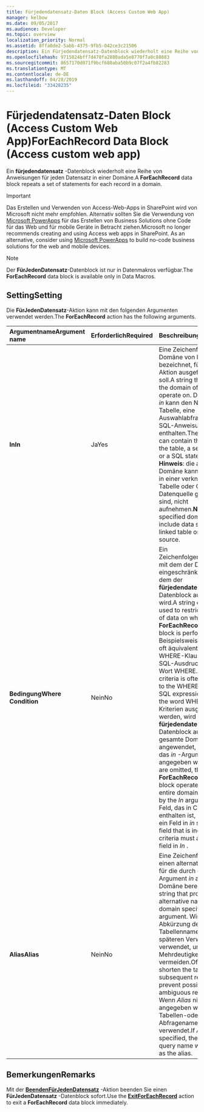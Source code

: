 ```yaml
---
title: Fürjedendatensatz-Daten Block (Access Custom Web App)
manager: kelbow
ms.date: 09/05/2017
ms.audience: Developer
ms.topic: overview
localization_priority: Normal
ms.assetid: 8ffa0de2-5abb-4375-9fb5-042ce3c21506
description: Ein Fürjedendatensatz-Datenblock wiederholt eine Reihe von Anweisungen für jeden Datensatz in einer Domäne.
ms.openlocfilehash: 9715824bff7d478fa2880ada5e8770f7a0c88883
ms.sourcegitcommit: 8657170d071f9bcf680aba50b9c07f2a4fb82283
ms.translationtype: MT
ms.contentlocale: de-DE
ms.lasthandoff: 04/28/2019
ms.locfileid: "33428235"
---
```

# <a name="foreachrecord-data-block-access-custom-web-app"></a><span data-ttu-id="e60e0-103">Fürjedendatensatz-Daten Block (Access Custom Web App)</span><span class="sxs-lookup"><span data-stu-id="e60e0-103">ForEachRecord Data Block (Access custom web app)</span></span>

<span data-ttu-id="e60e0-104">Ein **fürjedendatensatz** -Datenblock wiederholt eine Reihe von Anweisungen für jeden Datensatz in einer Domäne.</span><span class="sxs-lookup"><span data-stu-id="e60e0-104">A **ForEachRecord** data block repeats a set of statements for each record in a domain.</span></span> 
  
> [!IMPORTANT]
> <span data-ttu-id="e60e0-p101">Das Erstellen und Verwenden von Access-Web-Apps in SharePoint wird von Microsoft nicht mehr empfohlen. Alternativ sollten Sie die Verwendung von [Microsoft PowerApps](https://powerapps.microsoft.com/en-us/) für das Erstellen von Business Solutions ohne Code für das Web und für mobile Geräte in Betracht ziehen.</span><span class="sxs-lookup"><span data-stu-id="e60e0-p101">Microsoft no longer recommends creating and using Access web apps in SharePoint. As an alternative, consider using [Microsoft PowerApps](https://powerapps.microsoft.com/en-us/) to build no-code business solutions for the web and mobile devices.</span></span> 
  
> [!NOTE]
> <span data-ttu-id="e60e0-107">Der **FürJedenDatensatz**-Datenblock ist nur in Datenmakros verfügbar.</span><span class="sxs-lookup"><span data-stu-id="e60e0-107">The **ForEachRecord** data block is available only in Data Macros.</span></span> 
  
## <a name="setting"></a><span data-ttu-id="e60e0-108">Setting</span><span class="sxs-lookup"><span data-stu-id="e60e0-108">Setting</span></span>

<span data-ttu-id="e60e0-109">Die **FürJedenDatensatz**-Aktion kann mit den folgenden Argumenten verwendet werden.</span><span class="sxs-lookup"><span data-stu-id="e60e0-109">The **ForEachRecord** action has the following arguments.</span></span> 
  
|<span data-ttu-id="e60e0-110">**Argumentname**</span><span class="sxs-lookup"><span data-stu-id="e60e0-110">**Argument name**</span></span>|<span data-ttu-id="e60e0-111">**Erforderlich**</span><span class="sxs-lookup"><span data-stu-id="e60e0-111">**Required**</span></span>|<span data-ttu-id="e60e0-112">**Beschreibung**</span><span class="sxs-lookup"><span data-stu-id="e60e0-112">**Description**</span></span>|
|:-----|:-----|:-----|
|<span data-ttu-id="e60e0-113">**In**</span><span class="sxs-lookup"><span data-stu-id="e60e0-113">**In**</span></span> <br/> |<span data-ttu-id="e60e0-114">Ja</span><span class="sxs-lookup"><span data-stu-id="e60e0-114">Yes</span></span>  <br/> |<span data-ttu-id="e60e0-115">Eine Zeichenfolge, die die Domäne von Datensätzen bezeichnet, für die eine Aktion ausgeführt werden soll.</span><span class="sxs-lookup"><span data-stu-id="e60e0-115">A string that identifies the domain of records to operate on.</span></span> <span data-ttu-id="e60e0-116">Das Argument *in* kann den Namen der Tabelle, eine Auswahlabfrage oder eine SQL-Anweisung enthalten.</span><span class="sxs-lookup"><span data-stu-id="e60e0-116">The  *In*  argument can contain the name of the table, a select query, or a SQL statement.</span></span>  <br/> <span data-ttu-id="e60e0-117">**Hinweis**: die angegebene Domäne kann Daten, die in einer verknüpften Tabelle oder ODBC-Datenquelle gespeichert sind, nicht aufnehmen.</span><span class="sxs-lookup"><span data-stu-id="e60e0-117">**NOTE**: The specified domain cannot include data stored in a linked table or ODBC data source.</span></span>           |
|<span data-ttu-id="e60e0-118">**Bedingung**</span><span class="sxs-lookup"><span data-stu-id="e60e0-118">**Where Condition**</span></span> <br/> |<span data-ttu-id="e60e0-119">Nein</span><span class="sxs-lookup"><span data-stu-id="e60e0-119">No</span></span>  <br/> |<span data-ttu-id="e60e0-120">Ein Zeichenfolgenausdruck, mit dem der Datenumfang eingeschränkt wird, auf dem der **fürjedendatensatz** -Datenblock ausgeführt wird.</span><span class="sxs-lookup"><span data-stu-id="e60e0-120">A string expression used to restrict the range of data on which the **ForEachRecord** data block is performed.</span></span> <span data-ttu-id="e60e0-121">Beispielsweise ist criteria oft äquivalent mit der WHERE-Klausel in einem SQL-Ausdruck, ohne das Wort WHERE.</span><span class="sxs-lookup"><span data-stu-id="e60e0-121">For example, criteria is often equivalent to the WHERE clause in an SQL expression, without the word WHERE.</span></span> <span data-ttu-id="e60e0-122">Wenn Kriterien ausgelassen werden, wird der **fürjedendatensatz** -Datenblock auf die gesamte Domäne angewendet, die durch das *in* -Argument angegeben wird.</span><span class="sxs-lookup"><span data-stu-id="e60e0-122">If criteria are omitted, the **ForEachRecord** data block operates on the entire domain specified by the  *In*  argument.</span></span> <span data-ttu-id="e60e0-123">Jedes Feld, das in Criteria enthalten ist, muss auch ein Feld in *in* sein.</span><span class="sxs-lookup"><span data-stu-id="e60e0-123">Any field that is included in criteria must also be a field in  *In*  .</span></span>  <br/> |
|<span data-ttu-id="e60e0-124">**Alias**</span><span class="sxs-lookup"><span data-stu-id="e60e0-124">**Alias**</span></span> <br/> |<span data-ttu-id="e60e0-125">Nein</span><span class="sxs-lookup"><span data-stu-id="e60e0-125">No</span></span>  <br/> |<span data-ttu-id="e60e0-126">Eine Zeichenfolge, die einen alternativen Namen für die durch das Argument *in* angegebene Domäne bereitstellt.</span><span class="sxs-lookup"><span data-stu-id="e60e0-126">A string that provides an alternative name for the domain specified by the  *In*  argument.</span></span> <span data-ttu-id="e60e0-127">Wird häufig als Abkürzung des Tabellennamens in späteren Verweisen verwendet, um mögliche Mehrdeutigkeiten zu vermeiden.</span><span class="sxs-lookup"><span data-stu-id="e60e0-127">Often used to shorten the table name for subsequent references to prevent possible ambiguous references.</span></span> <span data-ttu-id="e60e0-128">Wenn *Alias* nicht angegeben wird, wird der Tabellen-oder Abfragename als Alias verwendet.</span><span class="sxs-lookup"><span data-stu-id="e60e0-128">If  *Alias*  is not specified, the table or query name will be used as the alias.</span></span>  <br/> |
   
## <a name="remarks"></a><span data-ttu-id="e60e0-129">Bemerkungen</span><span class="sxs-lookup"><span data-stu-id="e60e0-129">Remarks</span></span>

<span data-ttu-id="e60e0-130">Mit der **[BeendenFürJedenDatensatz](exitforeachrecord-macro-action-access-custom-web-app.md)** -Aktion beenden Sie einen **FürJedenDatensatz** -Datenblock sofort.</span><span class="sxs-lookup"><span data-stu-id="e60e0-130">Use the **[ExitForEachRecord](exitforeachrecord-macro-action-access-custom-web-app.md)** action to exit a **ForEachRecord** data block immediately.</span></span> 
  

